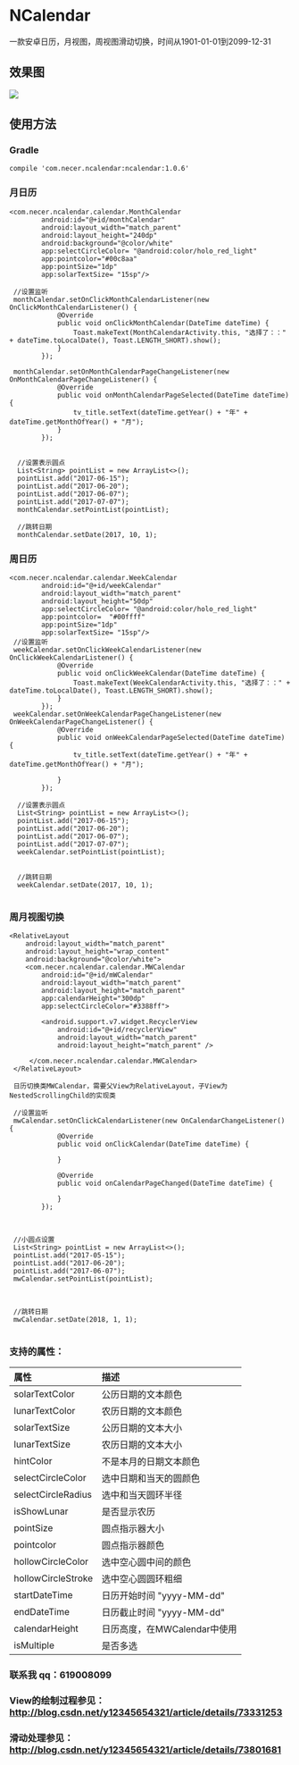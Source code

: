 # NCalendar
一款安卓日历，月视图，周视图滑动切换，时间从1901-01-01到2099-12-31


## 效果图
![](https://github.com/yannecer/NCalendar/blob/master/app/ncalendar.gif)



## 使用方法


### Gradle
```
compile 'com.necer.ncalendar:ncalendar:1.0.6'
```


### 月日历
```
<com.necer.ncalendar.calendar.MonthCalendar
        android:id="@+id/monthCalendar"
        android:layout_width="match_parent"
        android:layout_height="240dp"
        android:background="@color/white"
        app:selectCircleColor= "@android:color/holo_red_light"
        app:pointcolor="#00c8aa"
        app:pointSize="1dp"
        app:solarTextSize= "15sp"/>
        
 //设置监听
 monthCalendar.setOnClickMonthCalendarListener(new OnClickMonthCalendarListener() {
            @Override
            public void onClickMonthCalendar(DateTime dateTime) {
                Toast.makeText(MonthCalendarActivity.this, "选择了：：" + dateTime.toLocalDate(), Toast.LENGTH_SHORT).show();
            }
        });

 monthCalendar.setOnMonthCalendarPageChangeListener(new OnMonthCalendarPageChangeListener() {
            @Override
            public void onMonthCalendarPageSelected(DateTime dateTime) {
                tv_title.setText(dateTime.getYear() + "年" + dateTime.getMonthOfYear() + "月");
            }
        });
        
        
  //设置表示圆点
  List<String> pointList = new ArrayList<>();
  pointList.add("2017-06-15");
  pointList.add("2017-06-20");
  pointList.add("2017-06-07");
  pointList.add("2017-07-07");
  monthCalendar.setPointList(pointList);
  
  //跳转日期
  monthCalendar.setDate(2017, 10, 1);
```

### 周日历

```
<com.necer.ncalendar.calendar.WeekCalendar
        android:id="@+id/weekCalendar"
        android:layout_width="match_parent"
        android:layout_height="50dp"
        app:selectCircleColor= "@android:color/holo_red_light"
        app:pointcolor=  "#00ffff"
        app:pointSize="1dp"
        app:solarTextSize= "15sp"/>
 //设置监听
 weekCalendar.setOnClickWeekCalendarListener(new OnClickWeekCalendarListener() {
            @Override
            public void onClickWeekCalendar(DateTime dateTime) {
                Toast.makeText(WeekCalendarActivity.this, "选择了：：" + dateTime.toLocalDate(), Toast.LENGTH_SHORT).show();
            }
        });
 weekCalendar.setOnWeekCalendarPageChangeListener(new OnWeekCalendarPageChangeListener() {
            @Override
            public void onWeekCalendarPageSelected(DateTime dateTime) {
                tv_title.setText(dateTime.getYear() + "年" + dateTime.getMonthOfYear() + "月");

            }
        });
       
  //设置表示圆点
  List<String> pointList = new ArrayList<>();
  pointList.add("2017-06-15");
  pointList.add("2017-06-20");
  pointList.add("2017-06-07");
  pointList.add("2017-07-07");
  weekCalendar.setPointList(pointList);
  
  
  //跳转日期
  weekCalendar.setDate(2017, 10, 1);
  
```

### 周月视图切换

```
<RelativeLayout
    android:layout_width="match_parent"
    android:layout_height="wrap_content"
    android:background="@color/white">
    <com.necer.ncalendar.calendar.MWCalendar
        android:id="@+id/mWCalendar"
        android:layout_width="match_parent"
        android:layout_height="match_parent"
        app:calendarHeight="300dp"
        app:selectCircleColor="#3388ff">
        
        <android.support.v7.widget.RecyclerView
            android:id="@+id/recyclerView"
            android:layout_width="match_parent"
            android:layout_height="match_parent" />
            
     </com.necer.ncalendar.calendar.MWCalendar>
 </RelativeLayout>
   
 日历切换类MWCalendar，需要父View为RelativeLayout，子View为NestedScrollingChild的实现类
 
 //设置监听
 mwCalendar.setOnClickCalendarListener(new OnCalendarChangeListener() {
            @Override
            public void onClickCalendar(DateTime dateTime) {

            }

            @Override
            public void onCalendarPageChanged(DateTime dateTime) {

            }
        });
        
        
        
 //小圆点设置
 List<String> pointList = new ArrayList<>();
 pointList.add("2017-05-15");
 pointList.add("2017-06-20");
 pointList.add("2017-06-07"); 
 mwCalendar.setPointList(pointList);
 
 
 
 //跳转日期    
 mwCalendar.setDate(2018, 1, 1);
 
```



### 支持的属性：

| 属性| 描述|
|:---|:---|
| solarTextColor| 公历日期的文本颜色 |
| lunarTextColor| 农历日期的文本颜色 |
| solarTextSize| 公历日期的文本大小 |
| lunarTextSize| 农历日期的文本大小 |
| hintColor|不是本月的日期文本颜色 |
| selectCircleColor| 选中日期和当天的圆颜色 |
| selectCircleRadius| 选中和当天圆环半径 |
| isShowLunar| 是否显示农历 |
| pointSize| 圆点指示器大小 |
| pointcolor| 圆点指示器颜色 |
| hollowCircleColor| 选中空心圆中间的颜色|
| hollowCircleStroke| 选中空心圆圆环粗细 |
| startDateTime| 日历开始时间 "yyyy-MM-dd" |
| endDateTime| 日历截止时间 "yyyy-MM-dd" |
| calendarHeight|日历高度，在MWCalendar中使用 |
| isMultiple|是否多选|


### 联系我 qq：619008099 

### View的绘制过程参见：http://blog.csdn.net/y12345654321/article/details/73331253 
### 滑动处理参见：http://blog.csdn.net/y12345654321/article/details/73801681


